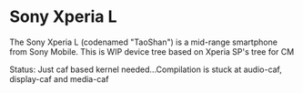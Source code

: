 Sony Xperia L
==============

The Sony Xperia L (codenamed "TaoShan") is a mid-range smartphone from Sony Mobile. This is WIP device tree based on Xperia SP's tree for CM

Status: Just caf based kernel needed...Compilation is stuck at audio-caf, display-caf and media-caf
